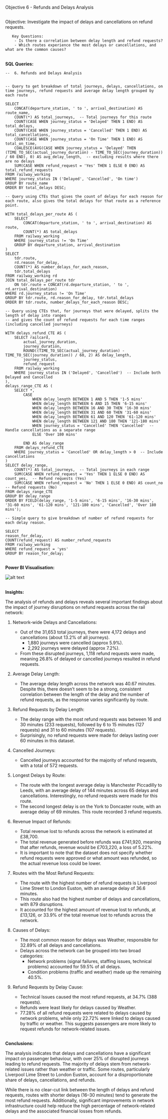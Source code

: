 Objective 6 - Refunds and Delays Analysis
##
Objective: Investigate the impact of delays and cancellations on refund requests.

       Key Questions:
        - Is there a correlation between delay length and refund requests?
        - Which routes experience the most delays or cancellations, and what are the common causes?

##
**SQL Queries:** 


```
--  6. Refunds and Delays Analysis


-- Query to get breakdown of total journeys, delays, cancellations, on time journeys, refund requests and average delay length grouped by each route

SELECT
	CONCAT(departure_station, ' to ', arrival_destination) AS route_name,
	COUNT(*) AS total_journeys,  -- Total journeys for this route
	COUNT(CASE WHEN journey_status = 'Delayed' THEN 1 END) AS total_delays,
	COUNT(CASE WHEN journey_status = 'Cancelled' THEN 1 END) AS total_cancellations,
	COUNT(CASE WHEN journey_status = 'On Time' THEN 1 END) AS total_on_time,
	COALESCE(AVG(CASE WHEN journey_status = 'Delayed' THEN (TIME_TO_SEC(actual_journey_duration) - TIME_TO_SEC(journey_duration)) / 60 END), 0) AS avg_delay_length,  -- excluding results where there are no delays
	SUM(CASE WHEN refund_request = 'Yes' THEN 1 ELSE 0 END) AS total_refund_requests
FROM railway_working
WHERE journey_status IN ('Delayed', 'Cancelled', 'On time')
GROUP BY route_name
ORDER BY total_delays DESC;
```

```
-- Query using CTEs that gives the count of delays for each reason for each route, also gives the total delays for that route as a reference point.

WITH total_delays_per_route AS (
	SELECT
    	CONCAT(departure_station, ' to ', arrival_destination) AS route,
    	COUNT(*) AS total_delays
	FROM railway_working
	WHERE journey_status != 'On Time'
	GROUP BY departure_station, arrival_destination
)
SELECT
	tdr.route,
	rd.reason_for_delay,
	COUNT(*) AS number_delays_for_each_reason,
	tdr.total_delays
FROM railway_working rd
JOIN total_delays_per_route tdr
	ON tdr.route = CONCAT(rd.departure_station, ' to ', rd.arrival_destination)
WHERE rd.journey_status != 'On Time'
GROUP BY tdr.route, rd.reason_for_delay, tdr.total_delays
ORDER BY tdr.route, number_delays_for_each_reason DESC;
```

```
-- Query using CTEs that, for journeys that were delayed, splits the length of delay into ranges
-- and gives the count of refund requests for each time ranges (including cancelled journeys)

WITH delays_refund_CTE AS (
	SELECT railcard,
    	actual_journey_duration,
    	journey_duration,
    	ROUND((TIME_TO_SEC(actual_journey_duration) - TIME_TO_SEC(journey_duration)) / 60, 2) AS delay_length,
    	journey_status,
    	refund_request
	FROM railway_working
	WHERE journey_status IN ('Delayed', 'Cancelled')  -- Include both Delayed and Cancelled
),
delays_range_CTE AS (
	SELECT *,
    	CASE
        	WHEN delay_length BETWEEN 1 AND 5 THEN '1-5 mins'
        	WHEN delay_length BETWEEN 6 AND 15 THEN '6-15 mins'
        	WHEN delay_length BETWEEN 16 AND 30 THEN '16-30 mins'
        	WHEN delay_length BETWEEN 31 AND 60 THEN '31-60 mins'
        	WHEN delay_length BETWEEN 61 AND 120 THEN '61-120 mins'
        	WHEN delay_length BETWEEN 121 AND 180 THEN '121-180 mins'
        	WHEN journey_status = 'Cancelled' THEN 'Cancelled'  -- Handle cancellations as a separate range
        	ELSE 'Over 180 mins'
       	 
    	END AS delay_range
	FROM delays_refund_CTE
	WHERE journey_status = 'Cancelled' OR delay_length > 0  -- Include cancellations
)
SELECT delay_range,
	COUNT(*) AS total_journeys,  -- Total journeys in each range
	SUM(CASE WHEN refund_request = 'Yes' THEN 1 ELSE 0 END) AS count_yes,  -- Refund requests (Yes)
	SUM(CASE WHEN refund_request = 'No' THEN 1 ELSE 0 END) AS count_no  -- Refund requests (No)
FROM delays_range_CTE
GROUP BY delay_range
ORDER BY FIELD(delay_range, '1-5 mins', '6-15 mins', '16-30 mins', '31-60 mins', '61-120 mins', '121-180 mins', 'Cancelled', 'Over 180 mins');
```


```
-- Simple query to give breakdown of number of refund requests for each delay reason.

SELECT
reason_for_delay,
COUNT(refund_request) AS number_refund_requests
FROM railway_working
WHERE refund_request = 'yes'
GROUP BY reason_for_delay;
```


##
**Power BI Visualisation:**

![alt text](https://github.com/tomredfern24/UK-Rail-Ticket-Sales-Analysis-SQL-PowerBI/blob/main/Visualisations/6.%20Refund%20and%20Delay%20Analysis.png)
##

**Insights:**

The analysis of refunds and delays reveals several important findings about the impact of journey disruptions on refund requests across the rail network:

1. Network-wide Delays and Cancellations:

	- Out of the 31,653 total journeys, there were 4,172 delays and cancellations (about 13.2% of all journeys).
		- 1,880 journeys were cancelled (approx 5.9%).
		- 2,292 journeys were delayed (approx 7.2%).
	- From these disrupted journeys, 1,118 refund requests were made, meaning 26.8% of delayed or cancelled journeys resulted in refund requests.

2. Average Delay Length:

	- The average delay length across the network was 40.67 minutes. Despite this, there doesn’t seem to be a strong, consistent correlation between the length of the delay and the number of refund requests, as the response varies significantly by route.

3. Refund Requests by Delay Length:
  
	- The delay range with the most refund requests was between 16 and 30 minutes (233 requests), followed by 6 to 15 minutes (127 requests) and 31 to 60 minutes (107 requests).
	- Surprisingly, no refund requests were made for delays lasting over 60 minutes in this dataset.

4. Cancelled Journeys:
  
	- Cancelled journeys accounted for the majority of refund requests, with a total of 572 requests.

5. Longest Delays by Route:
  
	- The route with the longest average delay is Manchester Piccadilly to Leeds, with an average delay of 144 minutes across 65 delays and cancellations. Interestingly, no refund requests were made for this route.
	- The second longest delay is on the York to Doncaster route, with an average delay of 69 minutes. This route recorded 3 refund requests.

6. Revenue Impact of Refunds:

	- Total revenue lost to refunds across the network is estimated at £38,700.
 	- The total revenue generated before refunds was £741,920, meaning that after refunds, revenue would be £703,220, a loss of 5.22%.
	- It is important to note that the dataset does not specify whether refund requests were approved or what amount was refunded, so the actual revenue loss could be lower.

7. Routes with the Most Refund Requests:
  
	- The route with the highest number of refund requests is Liverpool Lime Street to London Euston, with an average delay of 36.6 minutes.
 	- This route also had the highest number of delays and cancellations, with 879 disruptions.
	- It accounted for the highest amount of revenue lost to refunds, at £13,126, or 33.9% of the total revenue lost to refunds across the network.

8. Causes of Delays:
  
	- The most common reason for delays was Weather, responsible for 32.89% of all delays and cancellations.
	- Delays across the network can be grouped into two broad categories:
		- Network problems (signal failures, staffing issues, technical problems) accounted for 59.5% of all delays.
		- Condition problems (traffic and weather) made up the remaining 40.5%.

9. Refund Requests by Delay Cause:

	- Technical Issues caused the most refund requests, at 34.7% (388 requests).
	- Refunds were least likely for delays caused by Weather.
	- 77.28% of all refund requests were related to delays caused by network problems, while only 22.72% were linked to delays caused by traffic or weather. This suggests passengers are more likely to request refunds for network-related issues.


##
**Conclusions:**

The analysis indicates that delays and cancellations have a significant impact on passenger behaviour, with over 25% of disrupted journeys leading to refund requests. The majority of delays stem from network-related issues rather than weather or traffic. Some routes, particularly Liverpool Lime Street to London Euston, account for a disproportionate share of delays, cancellations, and refunds.

While there is no clear-cut link between the length of delays and refund requests, routes with shorter delays (16–30 minutes) tend to generate the most refund requests. Additionally, significant improvements in network infrastructure could help reduce the high percentage of network-related delays and the associated financial losses from refunds.
